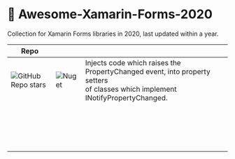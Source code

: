 # :monkey: Awesome-Xamarin-Forms-2020
Collection for Xamarin Forms libraries in 2020, last updated within a year.





| Repo                                                         |                                                              |                                                              |
| ------------------------------------------------------------ | ------------------------------------------------------------ | ------------------------------------------------------------ |
| ![GitHub Repo stars](https://img.shields.io/github/stars/Fody/PropertyChanged?label=PropertyChanged&style=social) | ![Nuget](https://img.shields.io/nuget/v/PropertyChanged.Fody) | Injects code which raises the PropertyChanged event, into property setters <br />of classes which implement INotifyPropertyChanged. |
|                                                              |                                                              |                                                              |
|                                                              |                                                              |                                                              |
|                                                              |                                                              |                                                              |
|                                                              |                                                              |                                                              |
|                                                              |                                                              |                                                              |
|                                                              |                                                              |                                                              |
|                                                              |                                                              |                                                              |
|                                                              |                                                              |                                                              |
|                                                              |                                                              |                                                              |
|                                                              |                                                              |                                                              |
|                                                              |                                                              |                                                              |
|                                                              |                                                              |                                                              |
|                                                              |                                                              |                                                              |
|                                                              |                                                              |                                                              |
|                                                              |                                                              |                                                              |
|                                                              |                                                              |                                                              |
|                                                              |                                                              |                                                              |
|                                                              |                                                              |                                                              |



